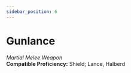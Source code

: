 ```yaml
---
sidebar_position: 6
---
```


# Gunlance

*Martial Melee Weapon*  
**Compatible Proficiency:** Shield; Lance, Halberd